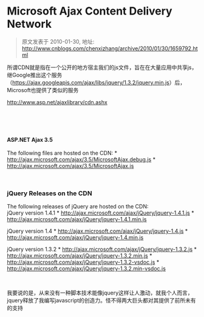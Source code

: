 # Microsoft Ajax Content Delivery Network 
> 原文发表于 2010-01-30, 地址: http://www.cnblogs.com/chenxizhang/archive/2010/01/30/1659792.html 


所谓CDN就是指在一个公开的地方宿主我们的js文件，旨在在大量应用中共享js，继Google推出这个服务（<https://ajax.googleapis.com/ajax/libs/jquery/1.3.2/jquery.min.js>）后，Microsoft也提供了类似的服务

 <http://www.asp.net/ajaxlibrary/cdn.ashx>

  

  

 #### ASP.NET Ajax 3.5

The following files are hosted on the CDN: * http://ajax.microsoft.com/ajax/3.5/MicrosoftAjax.debug.js * <http://ajax.microsoft.com/ajax/3.5/MicrosoftAjax.js>

  

 ### jQuery Releases on the CDN

The following releases of jQuery are hosted on the CDN:  
jQuery version 1.4.1 * http://ajax.microsoft.com/ajax/jQuery/jquery-1.4.1.js * http://ajax.microsoft.com/ajax/jQuery/jquery-1.4.1.min.js

  
jQuery version 1.4 * http://ajax.microsoft.com/ajax/jQuery/jquery-1.4.js * http://ajax.microsoft.com/ajax/jQuery/jquery-1.4.min.js

  
jQuery version 1.3.2 * http://ajax.microsoft.com/ajax/jQuery/jquery-1.3.2.js * http://ajax.microsoft.com/ajax/jQuery/jquery-1.3.2.min.js * http://ajax.microsoft.com/ajax/jQuery/jquery-1.3.2-vsdoc.js * <http://ajax.microsoft.com/ajax/jQuery/jquery-1.3.2.min-vsdoc.js>

  

 我要说的是，从来没有一种脚本技术能像jquery这样让人激动，就我个人而言，jquery释放了我编写javascript的创造力。怪不得两大巨头都对其提供了前所未有的支持

